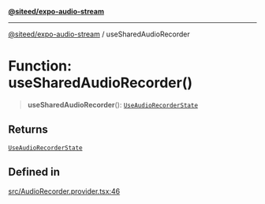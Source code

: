 [**@siteed/expo-audio-stream**](../README.md)

***

[@siteed/expo-audio-stream](../README.md) / useSharedAudioRecorder

# Function: useSharedAudioRecorder()

> **useSharedAudioRecorder**(): [`UseAudioRecorderState`](../interfaces/UseAudioRecorderState.md)

## Returns

[`UseAudioRecorderState`](../interfaces/UseAudioRecorderState.md)

## Defined in

[src/AudioRecorder.provider.tsx:46](https://github.com/deeeed/expo-audio-stream/blob/67c0151498a79fdb4d385168c502a8eaeb33efe1/packages/expo-audio-stream/src/AudioRecorder.provider.tsx#L46)
